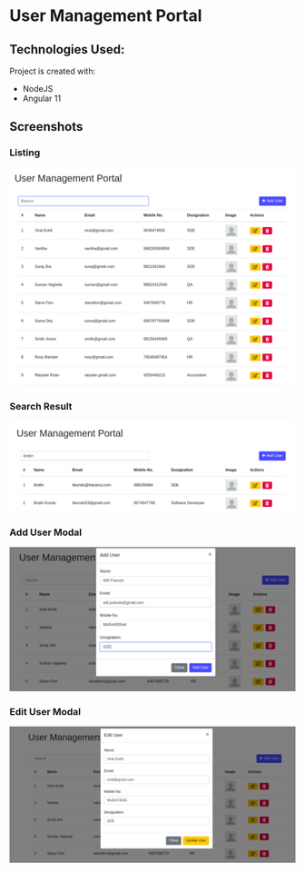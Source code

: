 # User Management Portal

## Technologies Used:
Project is created with:
* NodeJS 
* Angular 11

## Screenshots
### Listing
![User List](./Images/UserList.png)
### Search Result
![Searching](./Images/Search.png)
### Add User Modal
![Add User](./Images/AddUser.png)
### Edit User Modal
![Edit User](./Images/EditUser.png)
